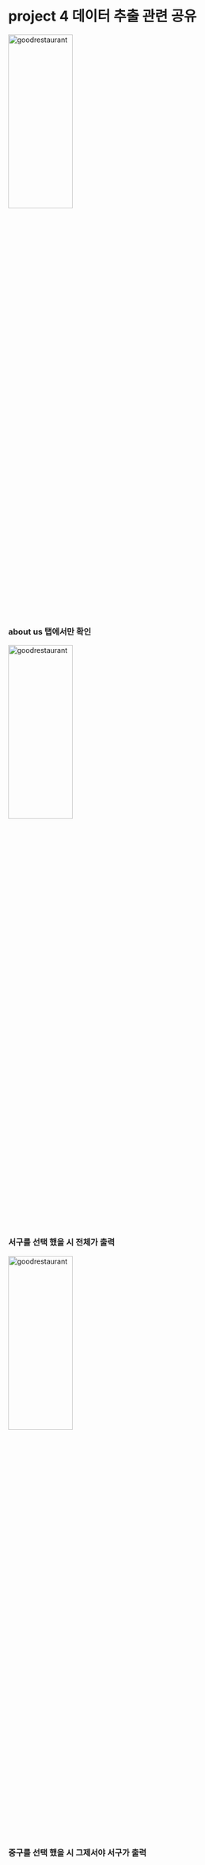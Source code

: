 # project 4 데이터 추출 관련 공유




<img src="https://img1.daumcdn.net/thumb/R1280x0/?scode=mtistory2&fname=https%3A%2F%2Fblog.kakaocdn.net%2Fdn%2FMHb4k%2Fbtsa7sxSY5O%2FxeccOxLCMt9kDJf4zEeQUK%2Fimg.png" width="130px" height="30%" title="반응형시안" alt="goodrestaurant">

###  about us 탭에서만 확인


<img src="https://img1.daumcdn.net/thumb/R1280x0/?scode=mtistory2&fname=https%3A%2F%2Fblog.kakaocdn.net%2Fdn%2FoTiM8%2FbtsaVgZUHDg%2FKOZ8zUptAOUANMndbDxww0%2Fimg.png" width="130px" height="30%" title="반응형시안" alt="goodrestaurant">


###  서구를 선택 했을 시 전체가 출력


<img src="https://img1.daumcdn.net/thumb/R1280x0/?scode=mtistory2&fname=https%3A%2F%2Fblog.kakaocdn.net%2Fdn%2Fk60Xx%2Fbtsa7llhqcz%2Fwq7l3HQkbcW6J1ikCzb6A1%2Fimg.png" width="130px" height="30%" title="반응형시안" alt="goodrestaurant">

###  중구를 선택 했을 시 그제서야 서구가 출력 

